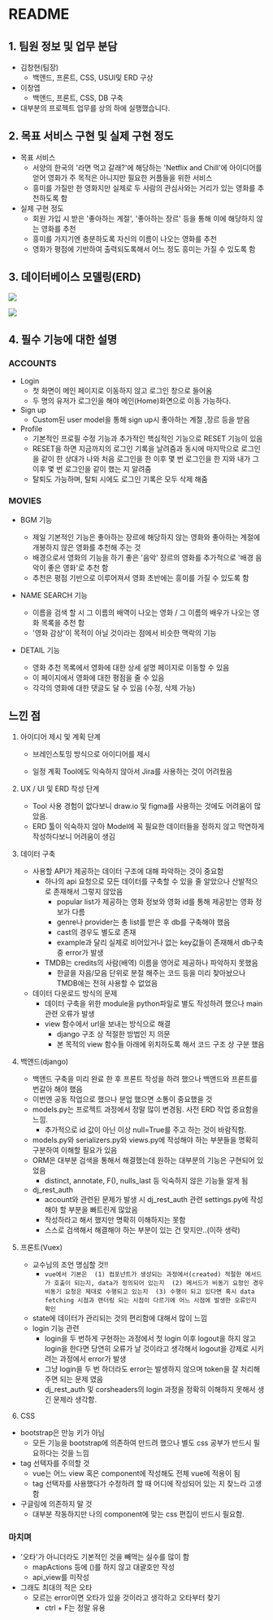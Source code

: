 # README



## 1. 팀원 정보 및 업무 분담

- 김창현(팀장)
  - 백앤드, 프론트, CSS, USUI및 ERD 구상
- 이창엽
  - 백앤드, 프론트, CSS, DB 구축
- 대부분의 프로젝트 업무를 상의 하에 실행했습니다.



## 2. 목표 서비스 구현 및 실제 구현 정도

- 목표 서비스
  - 서양의 한국의 '라면 먹고 갈래?'에 해당하는 'Netflix and Chill'에 아이디어를 얻어 영화가 주 목적은 아니지만 필요한 커플들을 위한 서비스
  - 흥미를 가질만 한 영화지만 실제로 두 사람의 관심사와는 거리가 있는 영화를 추천하도록 함
- 실제 구현 정도
  - 회원 가입 시 받은 '좋아하는 계절', '좋아하는 장르' 등을 통해 이에 해당하지 않는 영화를 추천
  - 흥미를 가지기엔 충분하도록 자신의 이름이 나오는 영화를 추천
  - 영화가 평점에 기반하여 출력되도록해서 어느 정도 흥미는 가질 수 있도록 함



## 3. 데이터베이스 모델링(ERD)

<img src="README.assets/unknown.png"  />

![](README.assets/unknown2.jpg)

## 4. 필수 기능에 대한 설명

### ACCOUNTS

- Login
  - 첫 화면이 메인 페이지로 이동하지 않고 로그인 창으로 들어옴
  - 두 명의 유저가 로그인을 해야 메인(Home)화면으로 이동 가능하다.
- Sign up
  - Custom된 user model을 통해 sign up시 좋아하는 계절 ,장르 등을 받음
- Profile
  - 기본적인 프로필 수정 기능과 추가적인 핵심적인 기능으로 RESET 기능이 있음
  - RESET을 하면 지금까지의 로그인 기록을 날려줌과 동시에
    마지막으로 로그인을 같이 한 상대가 나와 처음 로그인을 한 이후 몇 번 로그인을 한 지와
    내가 그 이후 몇 번 로그인을 같이 했는 지 알려줌
  - 탈퇴도 가능하며, 탈퇴 시에도 로그인 기록은 모두 삭제 해줌



### MOVIES

- BGM 기능
  - 제일 기본적인 기능은 좋아하는 장르에 해당하지 않는 영화와 좋아하는 계절에 개봉하지 않은 영화를
    추천해 주는 것
  - 배경으로서 영화의 기능을 하기 좋은 '음악' 장르의 영화를 추가적으로 '배경 음악이 좋은 영화'로 추천 함
  - 추천은 평점 기반으로 이루어져서 영화 초반에는 흥미를 가질 수 있도록 함
- NAME SEARCH 기능
  - 이름을 검색 할 시 그 이름의 배역이 나오는 영화 / 그 이름의 배우가 나오는 영화 목록을 추천 함
  - '영화 감상'이 목적이 아닐 것이라는 점에서 비슷한 맥락의 기능

- DETAIL 기능
  - 영화 추천 목록에서 영화에 대한 상세 설명 페이지로 이동할 수 있음
  - 이 페이지에서 영화에 대한 평점을 줄 수 있음
  - 각각의 영화에 대한 댓글도 달 수 있음 (수정, 삭제 가능)



## 느낀 점

1. 아이디어 제시 및 계획 단계

   - 브레인스토밍 방식으로 아이디어를 제시

   - 일정 계획 Tool에도 익숙하지 않아서 Jira를 사용하는 것이 어려웠음

2. UX / UI 및 ERD 작성 단계

   - Tool 사용 경험이 없다보니 draw.io 및 figma를 사용하는 것에도 어려움이 많았음.
   - ERD 툴이 익숙하지 않아 Model에 꼭 필요한 데이터들을 정하지 않고 막연하게 작성하다보니 어려움이 생김

3. 데이터 구축

   - 사용할 API가 제공하는 데이터 구조에 대해 파악하는 것이 중요함
     - 하나의 api 요청으로 모든 데이터를 구축할 수 있을 줄 알았으나 산발적으로 존재해서 그렇지 않았음
       - popular list가 제공하는 영화 정보와 영화 id를 통해 제공받는 영화 정보가 다름
       - genre나 provider는 총 list를 받은 후 db를 구축해야 했음
       - cast의 경우도 별도로 존재
       - example과 달리 실제로 비어있거나 없는 key값들이 존재해서 db구축 중 error가 발생
     - TMDB는 credits의 사람(배역) 이름을 영어로 제공하나 파악하지 못했음
       - 한글을 자음/모음 단위로 분절 해주는 코드 등을 미리 찾아놨으나 TMDB에는 전혀 사용할 수 없었음
   - 데이터 다운로드 방식의 문제
     - 데이터 구축을 위한 module을 python파일로 별도 작성하려 했으나 main 관련 오류가 발생
     - view 함수에서 url을 보내는 방식으로 해결
       - django 구조 상 적절한 방법인 지 의문
       - 본 목적의 view 함수들 아래에 위치하도록 해서 코드 구조 상 구분 했음

4. 백앤드(django)

   -  백앤드 구축을 미리 완료 한 후 프론트 작성을 하려 했으나 백앤드와 프론트를 번갈아 해야 했음
     - 이번엔 공동 작업으로 했으나 분업 했으면 소통이 중요했을 것
   - models.py는 프로젝트 과정에서 정말 많이 변경됨. 사전 ERD 작업 중요함을 느낌.
     - 추가적으로 id 값이 아닌 이상 null=True를 주고 하는 것이 바람직함.
   - models.py와 serializers.py와 views.py에 작성해야 하는 부분들을 명확히 구분하여 이해할 필요가 있음
   - ORM은 대부분 검색을 통해서 해결했는데 원하는 대부분의 기능은 구현되어 있었음
     - distinct, annotate, F(), nulls_last 등 익숙하지 않은 기능들 알게 됨
   - dj_rest_auth
     - account와 관련된 문제가 발생 시 dj_rest_auth 관련 settings.py에 작성해야 할 부분을 빠트린게 많았음
     - 작성하라고 해서 했지만 명확히 이해하지는 못함
     - 스스로 검색해서 해결해야 하는 부분이 있는 건 맞지만..(이하 생략)

5. 프론트(Vuex)

   - 교수님의 조언 명심할 것!!
     - `vue에서 기본은  (1) 컴포넌트가 생성되는 과정에서(created) 적절한 메서드가 호출이 되는지, data가 정의되어 있는지  (2) 메서드가 비동기 요청인 경우 비동기 요청은 제대로 수행되고 있는지  (3) 수행이 되고 있다면 혹시 data fetching 시점과 랜더링 되는 시점이 다르기에 어느 시점에 발생한 오류인지 확인 `
   - state에 데이터가 관리되는 것의 편리함에 대해서 많이 느낌
   - login 기능 관련
     - login을 두 번하게 구현하는 과정에서 첫 login 이후 logout을 하지 않고 login을 한다면 당연히 오류가 날 것이라고 생각해서 logout을 강제로 시키려는 과정에서 error가 발생
     - 그냥 login을 두 번 하더라도 error는 발생하지 않으며 token을 잘 처리해주면 되는 문제 였음
     - dj_rest_auth 및 corsheaders의 login 과정을 정확히 이해하지 못해서 생긴 문제라 생각함.

6.  CSS

   - bootstrap은 만능 키가 아님
     - 모든 기능을 bootstrap에 의존하여 만드려 했으나 별도 css 공부가 반드시 필요하다는 것을 느낌
   - tag 선택자를 주의할 것
     - vue는 어느 view 혹은 component에 작성해도 전체 vue에 적용이 됨
     - tag 선택자를 사용했다가 수정하려 할 때 어디에 작성되어 있는 지 찾느라 고생함
   - 구글링에 의존하지 말 것
     - 대부분 작동하지만 나의 component에 맞는 css 편집이 반드시 필요함.

### 마치며

- '오타'가 아니더라도 기본적인 것을 빼먹는 실수를 많이 함
  - mapActions 등에 ()를 하지 않고 대괄호만 작성
  - api_view를 미작성
- 그래도 최대의 적은 오타
  - 모르는 error이면 오타가 있을 것이라고 생각하고 오타부터 찾기
    - ctrl + F는 정말 유용

  
